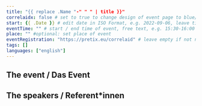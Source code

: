 ```yaml
---
title: "{{ replace .Name "-" " " | title }}"
correlaidx: false # set to true to change design of event page to blue/red
start: {{ .Date }} # edit date in ISO Format, e.g. 2022-09-06, leave time part alone -> specify start time in eventTime 
eventTime: "" # start / end time of event, free text, e.g. 15:30-16:00
place: "" #optional: set place of event
eventRegistration: "https://pretix.eu/correlaid" # leave empty if not needed
tags: [] 
languages: ["english"]
---
```


## The event / Das Event

## The speakers / Referent*innen 


